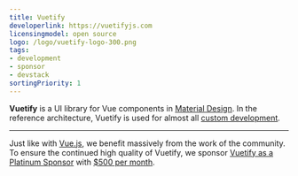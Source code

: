 ```yaml
---
title: Vuetify
developerlink: https://vuetifyjs.com
licensingmodel: open source
logo: /logo/vuetify-logo-300.png
tags:
- development
- sponsor
- devstack
sortingPriority: 1
---
```

__Vuetify__ is a UI library for Vue components in [Material Design](https://m3.material.io).
In the reference architecture, Vuetify is used for almost all [custom development](../publish).

---

Just like with [Vue.js](./vuejs), we benefit massively from the work of the community.
To ensure the continued high quality of Vuetify, we sponsor [Vuetify as a Platinum Sponsor](https://vuetifyjs.com/en/introduction/sponsors-and-backers/#platinum) with [$500 per month](https://www.muenchen-transparent.de/dokumente/7347900).
